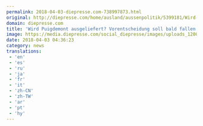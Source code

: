 ```yaml
---
permalink: 2018-04-03-diepresse.com-738997873.html
original: http://diepresse.com/home/ausland/aussenpolitik/5399181/Wird-Puigdemont-ausgeliefert-Vorentscheidung-soll-bald-fallen?from=rss
domain: diepresse.com
title: 'Wird Puigdemont ausgeliefert? Vorentscheidung soll bald fallen'
image: https://media.diepresse.com/social_diepresse/images/uploads_1200/2/8/d/5399181/FFE30602-0CC2-4CAE-9CAD-586411FAFCE9_v0_h.jpg
date: 2018-04-03 04:36:23
category: news
translations: 
 - 'en'
 - 'es'
 - 'ru'
 - 'ja'
 - 'fr'
 - 'it'
 - 'zh-CN'
 - 'zh-TW'
 - 'ar'
 - 'pt'
 - 'hy'
---
```


